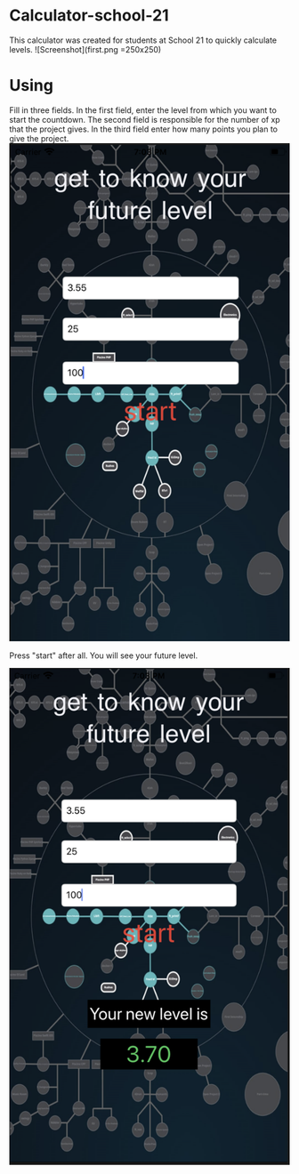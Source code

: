 # Calculator-school-21
This calculator was created for students at School 21 to quickly calculate levels.
![Screenshot](first.png =250x250)
# Using
Fill in three fields. In the first field, enter the level from which you want to start the countdown. The second field is responsible for the number of xp that the project gives. In the third field enter how many points you plan to give the project.
![Screenshot](second.png)

Press "start" after all. You will see your future level.

![Screenshot](third.png)
